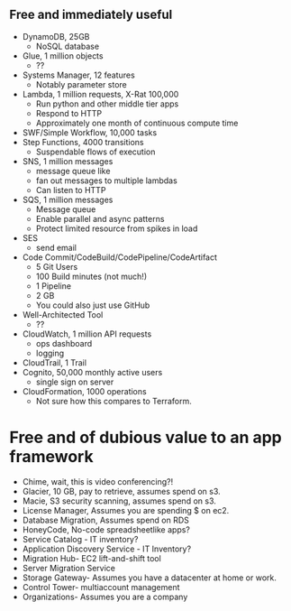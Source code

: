 ## Free and immediately useful
- DynamoDB, 25GB
  - NoSQL database
- Glue, 1 million objects
  - ??
- Systems Manager, 12 features
  - Notably parameter store
- Lambda, 1 million requests, X-Rat 100,000
    - Run python and other middle tier apps
    - Respond to HTTP
    - Approximately one month of continuous compute time
- SWF/Simple Workflow, 10,000 tasks
- Step Functions, 4000 transitions  
  - Suspendable flows of execution
- SNS, 1 million messages
    - message queue like 
    - fan out messages to multiple lambdas
    - Can listen to HTTP
- SQS, 1 million messages
    - Message queue
    - Enable parallel and async patterns
    - Protect limited resource from spikes in load
- SES
    - send email
- Code Commit/CodeBuild/CodePipeline/CodeArtifact
  - 5 Git Users
  - 100 Build minutes (not much!)
  - 1 Pipeline
  - 2 GB
  - You could also just use GitHub  
- Well-Architected Tool
  - ??
- CloudWatch, 1 million API requests
    - ops dashboard
    - logging
- CloudTrail, 1 Trail
- Cognito, 50,000 monthly active users
    - single sign on server
- CloudFormation, 1000 operations
    - Not sure how this compares to Terraform.
    
# Free and of dubious value to an app framework
- Chime, wait, this is video conferencing?!
- Glacier, 10 GB, pay to retrieve, assumes spend on s3.
- Macie, S3 security scanning, assumes spend on s3.
- License Manager, Assumes you are spending $ on ec2.
- Database Migration, Assumes spend on RDS
- HoneyCode, No-code spreadsheetlike apps?
- Service Catalog - IT inventory?
- Application Discovery Service - IT Inventory?
- Migration Hub- EC2 lift-and-shift tool
- Server Migration Service  
- Storage Gateway- Assumes you have a datacenter at home or work.
- Control Tower- multiaccount management
- Organizations- Assumes you are a company
